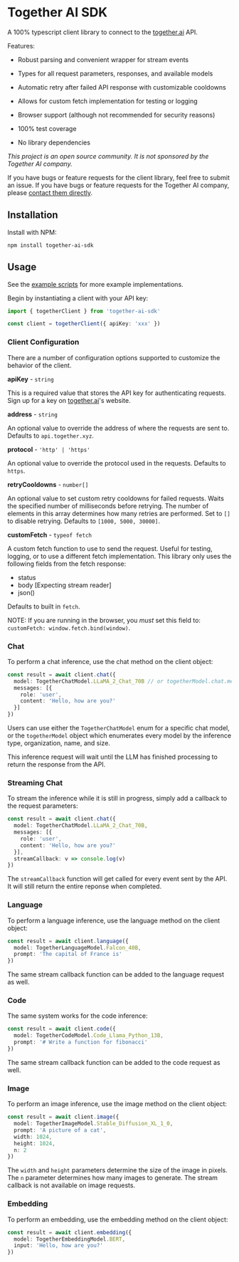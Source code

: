 # Together AI SDK
A 100% typescript client library to connect to the [together.ai](https://together.ai) API.

Features:

* Robust parsing and convenient wrapper for stream events
* Types for all request parameters, responses, and available models

* Automatic retry after failed API response with customizable cooldowns
* Allows for custom fetch implementation for testing or logging
* Browser support (although not recommended for security reasons)
* 100% test coverage
* No library dependencies

_This project is an open source community. It is not sponsored by the Together AI company._

If you have bugs or feature requests for the client library, feel free to submit an issue. If you have bugs or feature requests for the Together AI company, please [contact them directly](https://www.together.ai/contact).

## Installation

Install with NPM:

```
npm install together-ai-sdk
```

## Usage

See the [example scripts](https://github.com/riverliway/together-ai/tree/main/examples) for more example implementations.

Begin by instantiating a client with your API key:

```typescript
import { togetherClient } from 'together-ai-sdk'

const client = togetherClient({ apiKey: 'xxx' })
```

### Client Configuration

There are a number of configuration options supported to customize the behavior of the client.

**apiKey** - `string`

This is a required value that stores the API key for authenticating requests. Sign up for a key on [together.ai]()'s website.

**address** - `string`

An optional value to override the address of where the requests are sent to. Defaults to `api.together.xyz`.

**protocol** - `'http' | 'https'`

An optional value to override the protocol used in the requests. Defaults to `https`.

**retryCooldowns** - `number[]`

An optional value to set custom retry cooldowns for failed requests. Waits the specified number of milliseconds before retrying. The number of elements in this array determines how many retries are performed. Set to `[]` to disable retrying. Defaults to `[1000, 5000, 30000]`.

**customFetch** - `typeof fetch`

A custom fetch function to use to send the request. Useful for testing, logging, or to use a different fetch implementation. This library only uses the following fields from the fetch response:
   * status
   * body [Expecting stream reader]
   * json()

Defaults to built in `fetch`.

NOTE: If you are running in the browser, you _must_ set this field to: `customFetch: window.fetch.bind(window)`.

### Chat

To perform a chat inference, use the chat method on the client object:

```typescript
const result = await client.chat({
  model: TogetherChatModel.LLaMA_2_Chat_70B // or togetherModel.chat.meta.llamaChat.b70,
  messages: [{
    role: 'user',
    content: 'Hello, how are you?'
  }]
})
```

Users can use either the `TogetherChatModel` enum for a specific chat model, or the `togetherModel` object which enumerates every model by the inference type, organization, name, and size.

This inference request will wait until the LLM has finished processing to return the response from the API.

### Streaming Chat

To stream the inference while it is still in progress, simply add a callback to the request parameters:

```typescript
const result = await client.chat({
  model: TogetherChatModel.LLaMA_2_Chat_70B,
  messages: [{
    role: 'user',
    content: 'Hello, how are you?'
  }],
  streamCallback: v => console.log(v)
})
```

The `streamCallback` function will get called for every event sent by the API. It will still return the entire reponse when completed.

### Language

To perform a language inference, use the language method on the client object:

```typescript
const result = await client.language({
  model: TogetherLanguageModel.Falcon_40B,
  prompt: 'The capital of France is'
})
```

The same stream callback function can be added to the language request as well.

### Code

The same system works for the code inference:

```typescript
const result = await client.code({
  model: TogetherCodeModel.Code_Llama_Python_13B,
  prompt: '# Write a function for fibonacci'
})
```

The same stream callback function can be added to the code request as well.

### Image

To perform an image inference, use the image method on the client object:

```typescript
const result = await client.image({
  model: TogetherImageModel.Stable_Diffusion_XL_1_0,
  prompt: 'A picture of a cat',
  width: 1024,
  height: 1024,
  n: 2
})
```

The `width` and `height` parameters determine the size of the image in pixels. The `n` parameter determines how many images to generate. The stream callback is not available on image requests.

### Embedding

To perform an embedding, use the embedding method on the client object:

```typescript
const result = await client.embedding({
  model: TogetherEmbeddingModel.BERT,
  input: 'Hello, how are you?'
})
```

